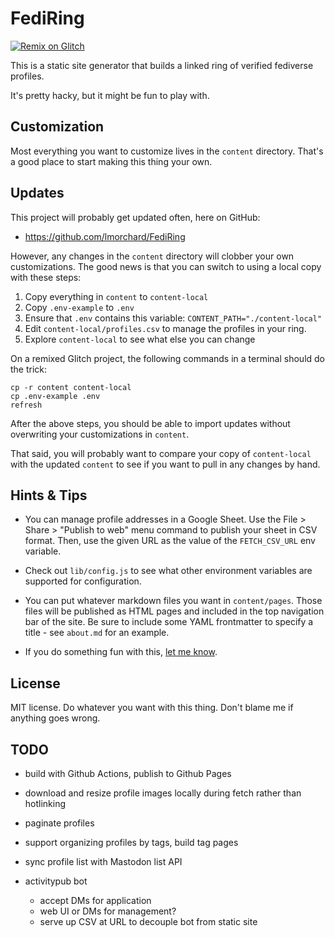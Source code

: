 # FediRing

[![Remix on Glitch](https://cdn.glitch.com/2703baf2-b643-4da7-ab91-7ee2a2d00b5b%2Fremix-button.svg)](https://glitch.com/edit/#!/import/github/lmorchard/fediring)

This is a static site generator that builds a linked ring of verified fediverse profiles.

It's pretty hacky, but it might be fun to play with.

## Customization

Most everything you want to customize lives in the `content` directory. That's a good place to start making this thing your own.

## Updates

This project will probably get updated often, here on GitHub:

- https://github.com/lmorchard/FediRing

However, any changes in the `content` directory will clobber your own customizations. The good news is that you can switch to using a local copy with these steps:

1. Copy everything in `content` to `content-local`
1. Copy `.env-example` to `.env` 
2. Ensure that `.env` contains this variable: `CONTENT_PATH="./content-local"`
1. Edit `content-local/profiles.csv` to manage the profiles in your ring.
1. Explore `content-local` to see what else you can change

On a remixed Glitch project, the following commands in a terminal should do the trick:

```
cp -r content content-local
cp .env-example .env
refresh
```

After the above steps, you should be able to import updates without overwriting your customizations in `content`.

That said, you will probably want to compare your copy of `content-local` with the updated `content` to see if you want to pull in any changes by hand.

## Hints & Tips

- You can manage profile addresses in a Google Sheet. Use the File > Share > "Publish to web" menu command to publish your sheet in CSV format. Then, use the given URL as the value of the `FETCH_CSV_URL` env variable.

- Check out `lib/config.js` to see what other environment variables are supported for configuration.

- You can put whatever markdown files you want in `content/pages`. Those files will be published as HTML pages and included in the top navigation bar of the site. Be sure to include some YAML frontmatter to specify a title - see `about.md` for an example.

- If you do something fun with this, [let me know](https://lmorchard.com).

## License

MIT license. Do whatever you want with this thing. Don't blame me if anything goes wrong.

## TODO

- build with Github Actions, publish to Github Pages

- download and resize profile images locally during fetch rather than hotlinking

- paginate profiles

- support organizing profiles by tags, build tag pages

- sync profile list with Mastodon list API

- activitypub bot
  - accept DMs for application
  - web UI or DMs for management?
  - serve up CSV at URL to decouple bot from static site
